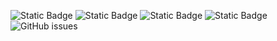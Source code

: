 ![Static Badge](https://img.shields.io/badge/blacklists-60-000000) ![Static Badge](https://img.shields.io/badge/blacklisted-3044723-cc0000) ![Static Badge](https://img.shields.io/badge/whitelisted-2242-00CC00) ![Static Badge](https://img.shields.io/badge/streaming_blacklist-28106-000000) ![GitHub issues](https://img.shields.io/github/issues/fabriziosalmi/blacklists)
